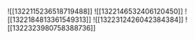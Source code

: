 ![[1322115236518719488]]
![[1322146532406120450]]
![[1322184813361549313]]
![[1322312426042384384]]
![[1322323980758388736]]
